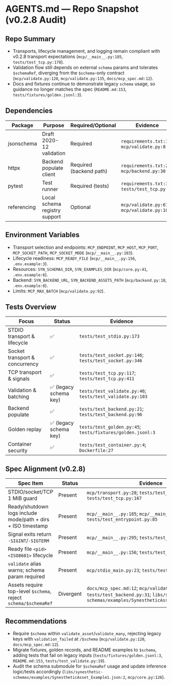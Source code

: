 # AGENTS.md — Repo Snapshot (v0.2.8 Audit)

## Repo Summary
- Transports, lifecycle management, and logging remain compliant with v0.2.8 transport expectations (`mcp/__main__.py:185`, `tests/test_tcp.py:178`).
- Validation flow still depends on external `schema` params and tolerates `$schemaRef`, diverging from the `$schema`-only contract (`mcp/validate.py:120`, `mcp/validate.py:135`, `docs/mcp_spec.md:12`).
- Docs and fixtures continue to demonstrate legacy `schema` usage, so guidance no longer matches the spec (`README.md:153`, `tests/fixtures/golden.jsonl:3`).

## Dependencies
| Package | Purpose | Required/Optional | Evidence |
| - | - | - | - |
| jsonschema | Draft 2020-12 validation | Required | `requirements.txt:1`; `mcp/validate.py:8` |
| httpx | Backend populate client | Required (backend path) | `requirements.txt:2`; `mcp/backend.py:30` |
| pytest | Test runner | Required (tests) | `requirements.txt:3`; `tests/test_tcp.py:63` |
| referencing | Local schema registry support | Optional | `mcp/validate.py:67`; `mcp/validate.py:109` |

## Environment Variables
- Transport selection and endpoints: `MCP_ENDPOINT`, `MCP_HOST`, `MCP_PORT`, `MCP_SOCKET_PATH`, `MCP_SOCKET_MODE` (`mcp/__main__.py:103`).
- Lifecycle readiness: `MCP_READY_FILE` (`mcp/__main__.py:156`, `.env.example:3`).
- Resources: `SYN_SCHEMAS_DIR`, `SYN_EXAMPLES_DIR` (`mcp/core.py:41`, `.env.example:6`).
- Backend: `SYN_BACKEND_URL`, `SYN_BACKEND_ASSETS_PATH` (`mcp/backend.py:18`, `.env.example:8`).
- Limits: `MCP_MAX_BATCH` (`mcp/validate.py:92`).

## Tests Overview
| Focus | Status | Evidence |
| - | - | - |
| STDIO transport & lifecycle | ✅ | `tests/test_stdio.py:173` |
| Socket transport & concurrency | ✅ | `tests/test_socket.py:146`; `tests/test_socket.py:346` |
| TCP transport & signals | ✅ | `tests/test_tcp.py:117`; `tests/test_tcp.py:411` |
| Validation & batching | ✅ (legacy schema key) | `tests/test_validate.py:46`; `tests/test_validate.py:103` |
| Backend populate | ✅ | `tests/test_backend.py:21`; `tests/test_backend.py:96` |
| Golden replay | ✅ (legacy schema key) | `tests/test_golden.py:45`; `tests/fixtures/golden.jsonl:3` |
| Container security | ✅ | `tests/test_container.py:4`; `Dockerfile:27` |

## Spec Alignment (v0.2.8)
| Spec Item | Status | Evidence |
| - | - | - |
| STDIO/socket/TCP 1 MiB guard | Present | `mcp/transport.py:28`; `tests/test_socket.py:185`; `tests/test_tcp.py:167` |
| Ready/shutdown logs include mode/path + dirs + ISO timestamp | Present | `mcp/__main__.py:185`; `mcp/__main__.py:304`; `tests/test_entrypoint.py:85` |
| Signal exits return `-SIGINT`/`-SIGTERM` | Present | `mcp/__main__.py:295`; `tests/test_tcp.py:194` |
| Ready file `<pid> <ISO8601>` lifecycle | Present | `mcp/__main__.py:156`; `tests/test_stdio.py:210` |
| `validate` alias warns; schema param required | Present | `mcp/stdio_main.py:23`; `tests/test_stdio.py:68` |
| Assets require top-level `$schema`, reject `schema/$schemaRef` | Divergent | `docs/mcp_spec.md:12`; `mcp/validate.py:135`; `tests/test_backend.py:31`; `libs/synesthetic-schemas/examples/SynestheticAsset_Example1.json:2` |

## Recommendations
- Require `$schema` within `validate_asset`/`validate_many`, rejecting legacy keys with `validation_failed` at `/$schema` (`mcp/validate.py:120`, `docs/mcp_spec.md:12`).
- Migrate fixtures, golden records, and README examples to `$schema`, adding tests that fail on legacy inputs (`tests/fixtures/golden.jsonl:3`, `README.md:153`, `tests/test_validate.py:19`).
- Audit the schema submodule for `$schemaRef` usage and update inference logic/tests accordingly (`libs/synesthetic-schemas/examples/SynestheticAsset_Example1.json:2`, `mcp/core.py:126`).
